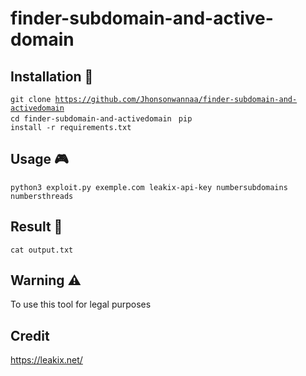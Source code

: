 # finder-subdomain-and-active-domain

## Installation 🚀

<code>git clone https://github.com/Jhonsonwannaa/finder-subdomain-and-activedomain </code>
<code>cd  finder-subdomain-and-activedomain </code>
<code>pip install -r requirements.txt </code>

## Usage 🎮

<code>python3 exploit.py exemple.com leakix-api-key numbersubdomains numbersthreads </code>

## Result 🏁

<code>cat output.txt </code>

## Warning  ⚠️

To use this tool for legal purposes 

## Credit 

https://leakix.net/
